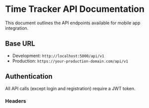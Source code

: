 # Time Tracker API Documentation

This document outlines the API endpoints available for mobile app integration.

## Base URL

- Development: `http://localhost:5000/api/v1`
- Production: `https://your-production-domain.com/api/v1`

## Authentication

All API calls (except login and registration) require a JWT token.

### Headers